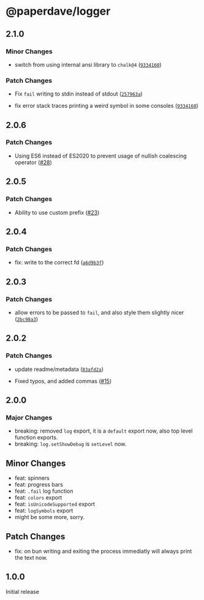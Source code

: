 # @paperdave/logger

## 2.1.0

### Minor Changes

- switch from using internal ansi library to `chalk@4` ([`9334160`](https://github.com/paperdave/various/commit/933416077f4201e52b9f4bebeec93cae0350deab))

### Patch Changes

- Fix `fail` writing to stdin instead of stdout ([`257963a`](https://github.com/paperdave/various/commit/257963a4d6572402b0ef904a6cf7978cf56b5c21))

* fix error stack traces printing a weird symbol in some consoles ([`9334160`](https://github.com/paperdave/various/commit/933416077f4201e52b9f4bebeec93cae0350deab))

## 2.0.6

### Patch Changes

- Using ES6 instead of ES2020 to prevent usage of nullish coalescing operator ([#28](https://github.com/paperdave/various/pull/28))

## 2.0.5

### Patch Changes

- Ability to use custom prefix ([#23](https://github.com/paperdave/various/pull/23))

## 2.0.4

### Patch Changes

- fix: write to the correct fd ([`a6d9b3f`](https://github.com/paperdave/various/commit/a6d9b3fb0040a18300c6b7c9d1fdd30f88b7d3ca))

## 2.0.3

### Patch Changes

- allow errors to be passed to `fail`, and also style them slightly nicer ([`2bc98a3`](https://github.com/paperdave/various/commit/2bc98a33e12367cf4968adda0a76f5f05667fe07))

## 2.0.2

### Patch Changes

- update readme/metadata ([`83afd2a`](https://github.com/paperdave/various/commit/83afd2a419e32fe3f9c7e55f756fb063eb9257ca))

* Fixed typos, and added commas ([#15](https://github.com/paperdave/various/pull/15))

## 2.0.0

### Major Changes

- breaking: removed `log` export, it is a `default` export now, also top level function exports.
- breaking: `log.setShowDebug` is `setLevel` now.

## Minor Changes

- feat: spinners
- feat: progress bars
- feat: `.fail` log function
- feat: `colors` export
- feat: `isUnicodeSupported` export
- feat: `logSymbols` export
- might be some more, sorry.

## Patch Changes

- fix: on bun writing and exiting the process immediatly will always print the text now.

## 1.0.0

Initial release
